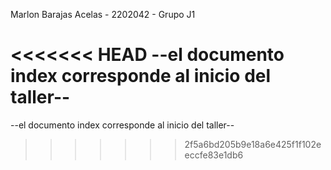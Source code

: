 Marlon Barajas Acelas - 2202042 - Grupo J1

<<<<<<< HEAD
--el documento index corresponde al inicio del taller--
=======
--el documento index corresponde al inicio del taller--
>>>>>>> 2f5a6bd205b9e18a6e425f1f102eeccfe83e1db6

